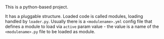 This is a python-based project.

It has a pluggable structure. Loaded code is called modules, loading handled by `loader.py`. Usually there is a `<modulename>.yml` config file that defines a module to load via `active` param value - the value is a name of the `<modulename>.py` file to be loaded as module.
